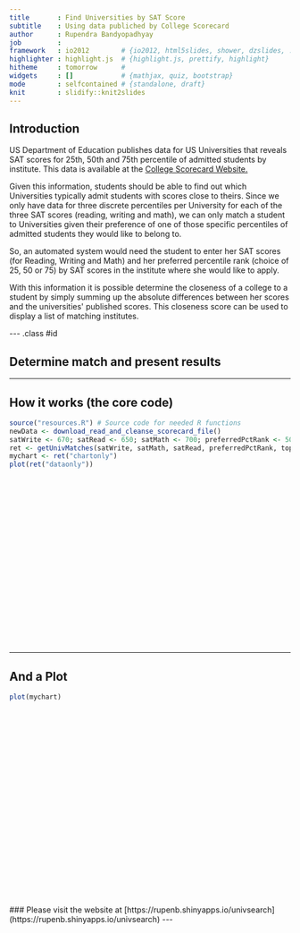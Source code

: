 ```yaml
---
title       : Find Universities by SAT Score
subtitle    : Using data publiched by College Scorecard
author      : Rupendra Bandyopadhyay
job         : 
framework   : io2012        # {io2012, html5slides, shower, dzslides, ...}
highlighter : highlight.js  # {highlight.js, prettify, highlight}
hitheme     : tomorrow      # 
widgets     : []            # {mathjax, quiz, bootstrap}
mode        : selfcontained # {standalone, draft}
knit        : slidify::knit2slides
---
```


## Introduction

US Department of Education publishes data for US Universities that reveals SAT scores for 25th, 50th and 75th percentile of admitted students by institute. This data is available at the [College Scorecard Website.](https://collegescorecard.ed.gov/data)

Given this information, students should be able to find out which Universities typically admit students with scores close to theirs. Since we only have data for three discrete percentiles per University for each of the three SAT scores (reading, writing and math), we can only match a student to Universities given their preference of one of those specific percentiles of admitted students they would like to belong to.

So, an automated system would need the student to enter her SAT scores (for Reading, Writing and Math) and her preferred percentile rank (choice of 25, 50 or 75) by SAT scores in the institute where she would like to apply.

With this information it is possible determine the closeness of a college to a student by simply summing up the absolute differences between her scores and the universities' published scores. This closeness score can be used to display a list of matching institutes.



--- .class #id 

## Determine match and present results

--- 

## How it works (the core code)




```r
source("resources.R") # Source code for needed R functions
newData <- download_read_and_cleanse_scorecard_file()
satWrite <- 670; satRead <- 650; satMath <- 700; preferredPctRank <- 50; topn <- 20
ret <- getUnivMatches(satWrite, satMath, satRead, preferredPctRank, topn)
mychart <- ret("chartonly")
plot(ret("dataonly"))
```

<!-- Table generated in R 3.2.1 by googleVis 0.5.10 package -->
<!-- Sat Oct 24 12:59:13 2015 -->


<!-- jsHeader -->
<script type="text/javascript">
 
// jsData 
function gvisDataTableID77567fce340 () {
var data = new google.visualization.DataTable();
var datajson =
[
 [
 "Brandeis University",
"Waltham, MA",
600,
655,
710,
620,
670,
720,
630,
695,
760,
10,
90 
],
[
 "University of Rochester",
"Rochester, NY",
600,
650,
700,
620,
660,
700,
650,
700,
750,
10,
90 
],
[
 "Cooper Union for the Advancement of Science and Art",
"New York, NY",
610,
660,
710,
610,
670,
730,
610,
695,
780,
15,
85 
],
[
 "University of California-Berkeley",
"Berkeley, CA",
590,
655,
720,
620,
685,
750,
630,
700,
770,
20,
80 
],
[
 "Bryn Mawr College",
"Bryn Mawr, PA",
600,
655,
710,
620,
670,
720,
610,
685,
760,
20,
80 
],
[
 "Georgia Institute of Technology-Main Campus",
"Atlanta, GA",
600,
650,
700,
610,
655,
700,
660,
710,
760,
25,
75 
],
[
 "Emory University",
"Atlanta, GA",
620,
665,
710,
640,
685,
730,
650,
700,
750,
30,
70 
],
[
 "Case Western Reserve University",
"Cleveland, OH",
600,
660,
720,
620,
665,
710,
670,
715,
760,
30,
70 
],
[
 "Colby College",
"Waterville, ME",
620,
665,
710,
620,
670,
720,
640,
680,
720,
35,
65 
],
[
 "Boston College",
"Chestnut Hill, MA",
620,
665,
710,
640,
685,
730,
650,
695,
740,
35,
65 
],
[
 "University of Virginia-Main Campus",
"Charlottesville, VA",
620,
670,
720,
620,
670,
720,
630,
685,
740,
35,
65 
],
[
 "University of Michigan-Ann Arbor",
"Ann Arbor, MI",
620,
670,
720,
630,
680,
730,
660,
710,
760,
40,
60 
],
[
 "Northeastern University",
"Boston, MA",
640,
685,
730,
640,
680,
720,
660,
705,
750,
50,
50 
],
[
 "New York University",
"New York, NY",
620,
670,
720,
640,
685,
730,
630,
685,
740,
50,
50 
],
[
 "University of Southern California",
"Los Angeles, CA",
620,
670,
720,
640,
695,
750,
660,
710,
760,
55,
45 
],
[
 "Colorado College",
"Colorado Springs, CO",
610,
660,
710,
620,
660,
700,
610,
665,
720,
55,
45 
],
[
 "University of Miami",
"Coral Gables, FL",
600,
650,
700,
590,
640,
690,
630,
675,
720,
55,
45 
],
[
 "Tulane University of Louisiana",
"New Orleans, LA",
620,
660,
700,
630,
675,
720,
620,
660,
700,
55,
45 
],
[
 "Hamilton College",
"Clinton, NY",
640,
685,
730,
650,
690,
730,
660,
700,
740,
55,
45 
],
[
 "Occidental College",
"Los Angeles, CA",
600,
650,
700,
610,
655,
700,
610,
655,
700,
60,
40 
] 
];
data.addColumn('string','Institute');
data.addColumn('string','Location');
data.addColumn('number','Reading 25');
data.addColumn('number','Reading 50');
data.addColumn('number','Reading 75');
data.addColumn('number','Writing 25');
data.addColumn('number','Writing 50');
data.addColumn('number','Writing 75');
data.addColumn('number','Math 25');
data.addColumn('number','Math 50');
data.addColumn('number','Math 75');
data.addColumn('number','ScoreDifference');
data.addColumn('number','MatchScore');
data.addRows(datajson);
return(data);
}
 
// jsDrawChart
function drawChartTableID77567fce340() {
var data = gvisDataTableID77567fce340();
var options = {};
options["allowHtml"] = true;
options["page"] = "enable";
options["height"] = "300";
options["frozenColumns"] =      2;

    var chart = new google.visualization.Table(
    document.getElementById('TableID77567fce340')
    );
    chart.draw(data,options);
    

}
  
 
// jsDisplayChart
(function() {
var pkgs = window.__gvisPackages = window.__gvisPackages || [];
var callbacks = window.__gvisCallbacks = window.__gvisCallbacks || [];
var chartid = "table";
  
// Manually see if chartid is in pkgs (not all browsers support Array.indexOf)
var i, newPackage = true;
for (i = 0; newPackage && i < pkgs.length; i++) {
if (pkgs[i] === chartid)
newPackage = false;
}
if (newPackage)
  pkgs.push(chartid);
  
// Add the drawChart function to the global list of callbacks
callbacks.push(drawChartTableID77567fce340);
})();
function displayChartTableID77567fce340() {
  var pkgs = window.__gvisPackages = window.__gvisPackages || [];
  var callbacks = window.__gvisCallbacks = window.__gvisCallbacks || [];
  window.clearTimeout(window.__gvisLoad);
  // The timeout is set to 100 because otherwise the container div we are
  // targeting might not be part of the document yet
  window.__gvisLoad = setTimeout(function() {
  var pkgCount = pkgs.length;
  google.load("visualization", "1", { packages:pkgs, callback: function() {
  if (pkgCount != pkgs.length) {
  // Race condition where another setTimeout call snuck in after us; if
  // that call added a package, we must not shift its callback
  return;
}
while (callbacks.length > 0)
callbacks.shift()();
} });
}, 100);
}
 
// jsFooter
</script>
 
<!-- jsChart -->  
<script type="text/javascript" src="https://www.google.com/jsapi?callback=displayChartTableID77567fce340"></script>
 
<!-- divChart -->
  
<div id="TableID77567fce340" 
  style="width: 100%; height: 300;">
</div>

--- 

## And a Plot


```r
plot(mychart)
```

<!-- GeoChart generated in R 3.2.1 by googleVis 0.5.10 package -->
<!-- Sat Oct 24 12:57:10 2015 -->


<!-- jsHeader -->
<script type="text/javascript">
 
// jsData 
function gvisDataGeoChartID775395cf99 () {
var data = new google.visualization.DataTable();
var datajson =
[
 [
 "Waltham, MA",
"Brandeis University, Waltham, MA",
90 
],
[
 "Rochester, NY",
"University of Rochester, Rochester, NY",
90 
],
[
 "New York, NY",
"Cooper Union for the Advancement of Science and Art, New York, NY",
85 
],
[
 "Berkeley, CA",
"University of California-Berkeley, Berkeley, CA",
80 
],
[
 "Bryn Mawr, PA",
"Bryn Mawr College, Bryn Mawr, PA",
80 
],
[
 "Atlanta, GA",
"Georgia Institute of Technology-Main Campus, Atlanta, GA",
75 
],
[
 "Atlanta, GA",
"Emory University, Atlanta, GA",
70 
],
[
 "Cleveland, OH",
"Case Western Reserve University, Cleveland, OH",
70 
],
[
 "Waterville, ME",
"Colby College, Waterville, ME",
65 
],
[
 "Chestnut Hill, MA",
"Boston College, Chestnut Hill, MA",
65 
],
[
 "Charlottesville, VA",
"University of Virginia-Main Campus, Charlottesville, VA",
65 
],
[
 "Ann Arbor, MI",
"University of Michigan-Ann Arbor, Ann Arbor, MI",
60 
],
[
 "Boston, MA",
"Northeastern University, Boston, MA",
50 
],
[
 "New York, NY",
"New York University, New York, NY",
50 
],
[
 "Los Angeles, CA",
"University of Southern California, Los Angeles, CA",
45 
],
[
 "Colorado Springs, CO",
"Colorado College, Colorado Springs, CO",
45 
],
[
 "Coral Gables, FL",
"University of Miami, Coral Gables, FL",
45 
],
[
 "New Orleans, LA",
"Tulane University of Louisiana, New Orleans, LA",
45 
],
[
 "Clinton, NY",
"Hamilton College, Clinton, NY",
45 
],
[
 "Los Angeles, CA",
"Occidental College, Los Angeles, CA",
40 
] 
];
data.addColumn('string','Location');
data.addColumn('string','hint');
data.addColumn('number','MatchScore');
data.addRows(datajson);
return(data);
}
 
// jsDrawChart
function drawChartGeoChartID775395cf99() {
var data = gvisDataGeoChartID775395cf99();
var options = {};
options["width"] =    800;
options["height"] =    350;
options["region"] = "US";
options["displayMode"] = "markers";
options["resolution"] = "metros";
options["backgroundColor"] = "lightblue";
options["enableRegionInteractivity"] = true;
options["colorAxis"] = {colors:['lightgreen', 'green', 'darkgreen']};

    var chart = new google.visualization.GeoChart(
    document.getElementById('GeoChartID775395cf99')
    );
    chart.draw(data,options);
    

}
  
 
// jsDisplayChart
(function() {
var pkgs = window.__gvisPackages = window.__gvisPackages || [];
var callbacks = window.__gvisCallbacks = window.__gvisCallbacks || [];
var chartid = "geochart";
  
// Manually see if chartid is in pkgs (not all browsers support Array.indexOf)
var i, newPackage = true;
for (i = 0; newPackage && i < pkgs.length; i++) {
if (pkgs[i] === chartid)
newPackage = false;
}
if (newPackage)
  pkgs.push(chartid);
  
// Add the drawChart function to the global list of callbacks
callbacks.push(drawChartGeoChartID775395cf99);
})();
function displayChartGeoChartID775395cf99() {
  var pkgs = window.__gvisPackages = window.__gvisPackages || [];
  var callbacks = window.__gvisCallbacks = window.__gvisCallbacks || [];
  window.clearTimeout(window.__gvisLoad);
  // The timeout is set to 100 because otherwise the container div we are
  // targeting might not be part of the document yet
  window.__gvisLoad = setTimeout(function() {
  var pkgCount = pkgs.length;
  google.load("visualization", "1", { packages:pkgs, callback: function() {
  if (pkgCount != pkgs.length) {
  // Race condition where another setTimeout call snuck in after us; if
  // that call added a package, we must not shift its callback
  return;
}
while (callbacks.length > 0)
callbacks.shift()();
} });
}, 100);
}
 
// jsFooter
</script>
 
<!-- jsChart -->  
<script type="text/javascript" src="https://www.google.com/jsapi?callback=displayChartGeoChartID775395cf99"></script>
 
<!-- divChart -->
  
<div id="GeoChartID775395cf99" 
  style="width: 800; height: 350;">
</div>
### Please visit the website at [https://rupenb.shinyapps.io/univsearch](https://rupenb.shinyapps.io/univsearch)
---

